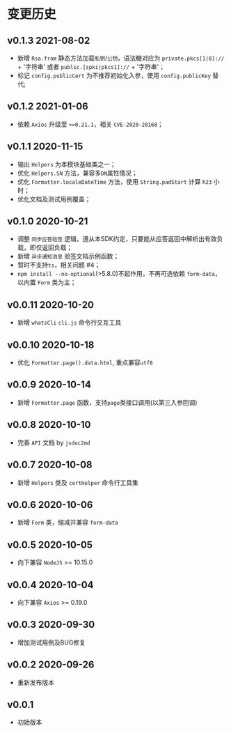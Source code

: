 # 变更历史

## v0.1.3 2021-08-02

- 新增 `Rsa.from` 静态方法加载`私钥`/`公钥`，语法糖对应为 `private.pkcs[1|8]://` + '字符串' 或者 `public.[spki|pkcs1]://` + '字符串'；
- 标记 `config.publicCert` 为不推荐初始化入参，使用 `config.publicKey` 替代;

## v0.1.2 2021-01-06

- 依赖 `Axios` 升级至 `>=0.21.1`，相关 `CVE-2020-28168`；

## v0.1.1 2020-11-15

- 输出 `Helpers` 为本模块基础类之一；
- 优化 `Helpers.SN` 方法，兼容多`DN`属性情况；
- 优化 `Formatter.localeDateTime` 方法，使用 `String.padStart` 计算 `h23` 小时；
- 优化文档及测试用例覆盖；

## v0.1.0 2020-10-21

- 调整 `同步应答验签` 逻辑，遵从本SDK约定，只要能从应答返回中解析出有效负载，即仅返回负载；
- 新增 `异步通知消息` 验签文档示例函数；
- 暂时不支持`ts`，相关问题 #4；
- `npm install --no-optional`(>5.8.0)不起作用，不再可选依赖 `form-data`，以内置 `Form` 类为主；

## v0.0.11 2020-10-20

- 新增 `whatsCli` `cli.js` 命令行交互工具

## v0.0.10 2020-10-18

- 优化 `Formatter.page().data.html`, 重点兼容`utf8`

## v0.0.9 2020-10-14

- 新增 `Formatter.page` 函数，支持`page`类接口调用(以第三入参回调)

## v0.0.8 2020-10-10

- 完善 `API` 文档 by `jsdoc2md`

## v0.0.7 2020-10-08

- 新增 `Helpers` 类及 `certHelper` 命令行工具集

## v0.0.6 2020-10-06

- 新增 `Form` 类，缩减并兼容 `form-data`

## v0.0.5 2020-10-05

- 向下兼容 `NodeJS` >= 10.15.0

## v0.0.4 2020-10-04

- 向下兼容 `Axios` >= 0.19.0

## v0.0.3 2020-09-30

- 增加测试用例及BUG修复

## v0.0.2 2020-09-26

- 重新发布版本

## v0.0.1

- 初始版本
